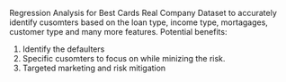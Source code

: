 Regression Analysis for Best Cards  Real Company Dataset to accurately identify cusomters based on the loan type, income type, mortagages, customer type and many more features.
Potential benefits:
1. Identify the defaulters
2. Specific cusomters to focus on while minizing the risk.
3. Targeted marketing and risk mitigation

